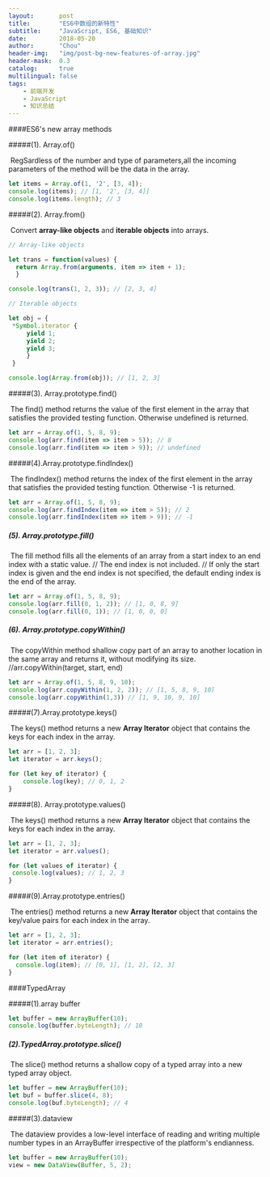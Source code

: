 ```yaml
---
layout:       post
title:        "ES6中数组的新特性"
subtitle:     "JavaScript, ES6, 基础知识"
date:         2018-05-20
author:       "Chou"
header-img:   "img/post-bg-new-features-of-array.jpg"
header-mask:  0.3
catalog:      true
multilingual: false
tags:
    - 前端开发
    - JavaScript
    - 知识总结
---
```

####ES6's new array methods

#####(1). Array.of()

​      RegSardless of the number and type of parameters,all the incoming parameters of the method will be the data in the array.

  ``` javascript
let items = Array.of(1, '2', [3, 4]);
console.log(items); // [1, '2', [3, 4]]
console.log(items.length); // 3
  ```



#####(2). Array.from()

​      Convert **array-like objects** and **iterable objects** into arrays.

  ```javascript
// Array-like objects
 
let trans = function(values) {
    return Array.from(arguments, item => item + 1);
    }

console.log(trans(1, 2, 3)); // [2, 3, 4]
  ```

   ```javascript
// Iterable objects

let obj = {
   	*Symbol.iterator {
   	   	yield 1;
   	   	yield 2;
   	   	yield 3;
   	    }
    }
   
console.log(Array.from(obj)); // [1, 2, 3]
   ```



#####(3). Array.prototype.find() 

​      The find() method returns the value of the first element in the array that satisfies the provided testing function. 
     Otherwise undefined is returned.

```javascript
let arr = Array.of(1, 5, 8, 9);
console.log(arr.find(item => item > 5)); // 8
console.log(arr.find(item => item > 9)); // undefined
```



 #####(4).Array.prototype.findIndex()

​     The findIndex() method returns the index of the first element in the array that satisfies the provided testing function.
     Otherwise -1 is returned.

```javascript
let arr = Array.of(1, 5, 8, 9);
console.log(arr.findIndex(item => item > 5)); // 2
console.log(arr.findIndex(item => item > 9)); // -1
```



##### (5). Array.prototype.fill()

​      The fill method fills all the elements of an array from a start index to an end index with a static value.
     // The end index is not included.
     // If only the start index is given and the end index is not specified, the default ending index is the end of the array.

```javascript
let arr = Array.of(1, 5, 8, 9);
console.log(arr.fill(0, 1, 2)); // [1, 0, 8, 9]
console.log(arr.fill(0, 1)); // [1, 0, 0, 0]
```


##### (6). Array.prototype.copyWithin()

​     The copyWithin method shallow copy part of an array to another location in the same array and returns it, without modifying its size.
      //arr.copyWithin(target, start, end)

```javascript
let arr = Array.of(1, 5, 8, 9, 10);
console.log(arr.copyWithin(1, 2, 2)); // [1, 5, 8, 9, 10]
console.log(arr.copyWithin(1,3)) // [1, 9, 10, 9, 10]
```



#####(7).Array.prototype.keys()

​     The keys() method returns a new **Array Iterator** object that contains the keys for each index in the array.

```javascript
let arr = [1, 2, 3];
let iterator = arr.keys();

for (let key of iterator) {
    console.log(key); // 0, 1, 2
}
```



#####(8).  Array.prototype.values()

​       The keys() method returns a new **Array Iterator** object that contains the keys for each index in the array.

   ```javascript
let arr = [1, 2, 3];
let iterator = arr.values();

for (let values of iterator) {
    console.log(values); // 1, 2, 3
} 
   ```



#####(9).Array.prototype.entries()

​       The entries() method returns a new **Array Iterator** object that contains the key/value pairs for each index in the array.

  ```javascript
let arr = [1, 2, 3];
let iterator = arr.entries();

for (let item of iterator) {
    console.log(item); // [0, 1], [1, 2], [2, 3]
}   
  ```



####TypedArray

#####(1).array buffer

```javascript
let buffer = new ArrayBuffer(10);
console.log(buffer.byteLength); // 10
```



##### (2).TypedArray.prototype.slice()

​     The slice() method returns a shallow copy of a typed array into a new typed array object.

```javascript
let buffer = new ArrayBuffer(10);
let buf = buffer.slice(4, 8);
console.log(buf.byteLength); // 4
```

#####(3).dataview

​     The dataview provides a low-level interface of reading and writing multiple number types in an ArrayBuffer irrespective of the platform's endianness.

```javascript
let buffer = new ArrayBuffer(10);
view = new DataView(Buffer, 5, 2);
```

